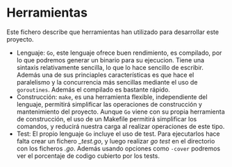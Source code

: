 
# Herramientas
Este fichero describe que herramientas han utilizado para desarrollar este proyecto.
  - Lenguaje: `Go`, este lenguaje ofrece buen rendimiento, es compilado, por lo que podremos generar un binario para su ejecucion. Tiene una sintaxis relativamente sencilla, lo que lo hace sencillo de escribir. Además una de sus princiaples características es que hace el paralelismo y la concurrencia más sencillas mediante el uso de `goroutines`. Además el compilado es bastante rápido. 
  - Construcción: `make`, es una herramienta flexible, independiente del lenguaje, permitirá simplificar las operaciones de construcción y mantenimiento del proyecto. Aunque `Go` viene con su propia herramienta de construcción, el uso de un Makefile permitirá simplificar los comandos, y reducirá nuestra carga al realizar operaciones de este tipo.
  - Test: El propio lenguaje `Go` incluye el uso de test. Para ejecutarlos hace falta crear un fichero *_test.go*, y luego realizar *go test* en el directorio con los ficheros *.go*. Además usando opciones como `-cover` podremos ver el porcentaje de codigo cubierto por los tests.
